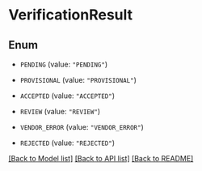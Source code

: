 # VerificationResult

## Enum


* `PENDING` (value: `"PENDING"`)

* `PROVISIONAL` (value: `"PROVISIONAL"`)

* `ACCEPTED` (value: `"ACCEPTED"`)

* `REVIEW` (value: `"REVIEW"`)

* `VENDOR_ERROR` (value: `"VENDOR_ERROR"`)

* `REJECTED` (value: `"REJECTED"`)


[[Back to Model list]](../../README.md#documentation-for-models) [[Back to API list]](../../README.md#documentation-for-api-endpoints) [[Back to README]](../../README.md)


